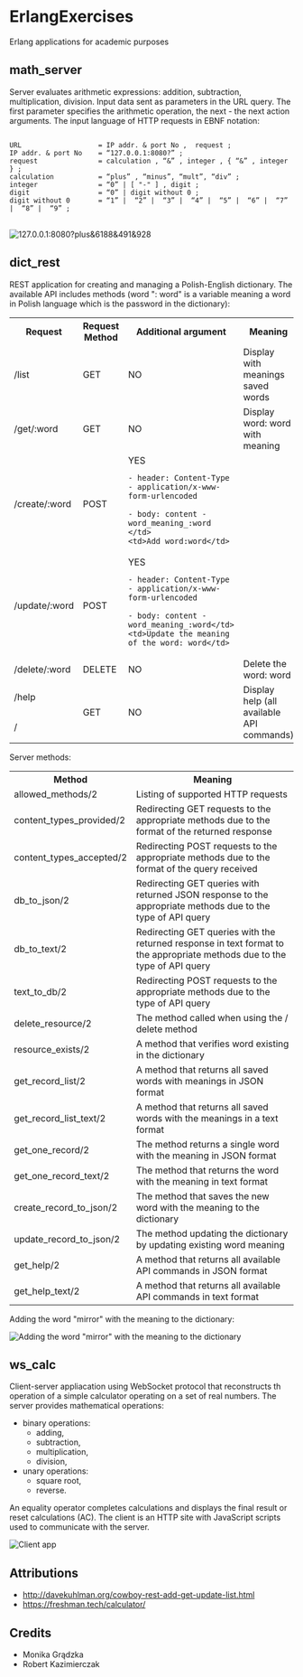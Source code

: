 # ErlangExercises
Erlang applications for academic purposes

## math_server
Server evaluates arithmetic expressions: addition, subtraction, multiplication, division. Input data sent as parameters in the URL query. The first parameter specifies the arithmetic operation, the next - the next action arguments. The input language of HTTP requests in EBNF notation:
<pre>
<code>
URL                   = IP addr. & port No ,  request ;
IP addr. & port No    = “127.0.0.1:8080?” ;
request               = calculation , “&” , integer , { “&” , integer } ;
calculation           = “plus” , “minus”, “mult”, “div” ;
integer               = “0” | [ "-" ] , digit ;
digit                 = “0” | digit without 0 ;
digit without 0       = “1” |  “2” |  “3” |  “4” |  “5” |  “6” |  “7” |  “8” |  “9” ;
</code>
</pre>

![127.0.0.1:8080?plus&6188&491&928](https://github.com/kazimierczak-robert/ErlangExercises/SC/math_server.PNG)

## dict_rest
REST application for creating and managing a Polish-English dictionary. The available API includes methods (word ": word" is a variable meaning a word in Polish language which is the password in the dictionary):

<table>
  <tr>
    <th>Request</th>
    <th>Request Method</th>
    <th>Additional argument</th>
    <th>Meaning</th>
  </tr>
  <tr>
    <td>/list</td>
    <td>GET</td>
    <td>NO</td>
    <td>Display with meanings saved words</td>
  </tr>
  <tr>
    <td>/get/:word</td>
    <td>GET</td>
    <td>NO</td>
    <td>Display word: word with meaning</td>
  </tr>
  <tr>
    <td>/create/:word</td>
    <td>POST</td>
    <td>
      YES
	  
    - header: Content-Type - application/x-www-form-urlencoded
	
    - body: content - word_meaning_:word
    </td>
    <td>Add word:word</td>
  </tr>
  <tr>
    <td>/update/:word</td>
    <td>POST</td>
    <td> 
      YES
	  
    - header: Content-Type - application/x-www-form-urlencoded
	
    - body: content - word_meaning_:word</td>
    <td>Update the meaning of the word: word</td>
  </tr>
  <tr>
    <td>/delete/:word</td>
    <td>DELETE</td>
    <td>NO</td>
    <td>Delete the word: word</td>
  </tr>
  <tr>
    <td>/help</td>
    <td rowspan="2">GET</td>
    <td rowspan="2">NO</td>
    <td rowspan="2">Display help (all available API commands)</td>
  </tr>
  <tr>
    <td>/</td>
  </tr>
</table>

Server methods:
<table>
  <tr>
    <th>Method</th>
    <th>Meaning</th>
  </tr>
  <tr>
    <td>allowed_methods/2</td>
    <td>Listing of supported HTTP requests</td>
  </tr>
  <tr>
    <td>content_types_provided/2</td>
    <td>Redirecting GET requests to the appropriate methods due to the format of the returned response</td>
  </tr>
  <tr>
    <td>content_types_accepted/2</td>
    <td>Redirecting POST requests to the appropriate methods due to the format of the query received</td>
  </tr>
  <tr>
    <td>db_to_json/2</td>
    <td>Redirecting GET queries with returned JSON response to the appropriate methods due to the type of API query</td>
  </tr>
  <tr>
    <td>db_to_text/2</td>
    <td>Redirecting GET queries with the returned response in text format to the appropriate methods due to the type of API query</td>
  </tr>
  <tr>
    <td>text_to_db/2</td>
    <td>Redirecting POST requests to the appropriate methods due to the type of API query</td>
  </tr>
  <tr>
    <td>delete_resource/2</td>
    <td>The method called when using the / delete method</td>
  </tr>
  <tr>
    <td>resource_exists/2</td>
    <td>A method that verifies word existing in the dictionary</td>
  </tr>
  <tr>
    <td>get_record_list/2</td>
    <td>A method that returns all saved words with meanings in JSON format</td>
  </tr>
  <tr>
    <td>get_record_list_text/2</td>
    <td>A method that returns all saved words with the meanings in a text format</td>
  </tr>
  <tr>
    <td>get_one_record/2</td>
    <td>The method returns a single word with the meaning in JSON format</td>
  </tr>
  <tr>
    <td>get_one_record_text/2</td>
    <td>The method that returns the word with the meaning in text format</td>
  </tr>
  <tr>
    <td>create_record_to_json/2</td>
    <td>The method that saves the new word with the meaning to the dictionary</td>
  </tr>
  <tr>
    <td>update_record_to_json/2</td>
    <td>The method updating the dictionary by updating existing word meaning</td>
  </tr>
  <tr>
    <td>get_help/2</td>
    <td>A method that returns all available API commands in JSON format</td>
  </tr>
  <tr>
    <td>get_help_text/2</td>
    <td>A method that returns all available API commands in text format</td>
  </tr>
</table>

Adding the word "mirror" with the meaning to the dictionary:

![Adding the word "mirror" with the meaning to the dictionary](https://github.com/kazimierczak-robert/ErlangExercises/SC/dict_rest.PNG)

## ws_calc
Client-server appliacation using WebSocket protocol that reconstructs th operation of a simple calculator operating on a set of real numbers. The server provides mathematical operations:
- binary operations:
  - adding,
  - subtraction,
  - multiplication, 
  - division,
- unary operations:
  - square root,
  - reverse.

An equality operator completes calculations and displays the final result or reset calculations (AC). The client is an HTTP site with JavaScript scripts used to communicate with the server.

![Client app](https://github.com/kazimierczak-robert/ErlangExercises/SC/ws_calc.png)
  
## Attributions
- http://davekuhlman.org/cowboy-rest-add-get-update-list.html
- https://freshman.tech/calculator/
 
## Credits
* Monika Grądzka
* Robert Kazimierczak
